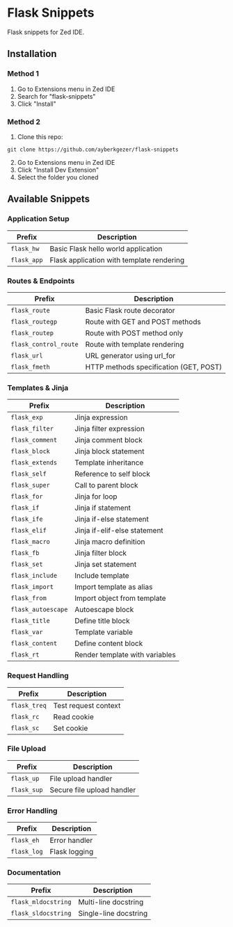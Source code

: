 # Flask Snippets
Flask snippets for Zed IDE.

## Installation
### Method 1

1. Go to Extensions menu in Zed IDE
2. Search for "flask-snippets"
3. Click "Install"

### Method 2
1. Clone this repo:
```
git clone https://github.com/ayberkgezer/flask-snippets
```
2. Go to Extensions menu in Zed IDE
3. Click "Install Dev Extension"
4. Select the folder you cloned

## Available Snippets
### Application Setup
| Prefix | Description |
|--------|-------------|
| `flask_hw` | Basic Flask hello world application |
| `flask_app` | Flask application with template rendering |

### Routes & Endpoints
| Prefix | Description |
|--------|-------------|
| `flask_route` | Basic Flask route decorator |
| `flask_routegp` | Route with GET and POST methods |
| `flask_routep` | Route with POST method only |
| `flask_control_route` | Route with template rendering |
| `flask_url` | URL generator using url_for |
| `flask_fmeth` | HTTP methods specification (GET, POST) |

### Templates & Jinja
| Prefix | Description |
|--------|-------------|
| `flask_exp` | Jinja expression |
| `flask_filter` | Jinja filter expression |
| `flask_comment` | Jinja comment block |
| `flask_block` | Jinja block statement |
| `flask_extends` | Template inheritance |
| `flask_self` | Reference to self block |
| `flask_super` | Call to parent block |
| `flask_for` | Jinja for loop |
| `flask_if` | Jinja if statement |
| `flask_ife` | Jinja if-else statement |
| `flask_elif` | Jinja if-elif-else statement |
| `flask_macro` | Jinja macro definition |
| `flask_fb` | Jinja filter block |
| `flask_set` | Jinja set statement |
| `flask_include` | Include template |
| `flask_import` | Import template as alias |
| `flask_from` | Import object from template |
| `flask_autoescape` | Autoescape block |
| `flask_title` | Define title block |
| `flask_var` | Template variable |
| `flask_content` | Define content block |
| `flask_rt` | Render template with variables |

### Request Handling
| Prefix | Description |
|--------|-------------|
| `flask_treq` | Test request context |
| `flask_rc` | Read cookie |
| `flask_sc` | Set cookie |

### File Upload
| Prefix | Description |
|--------|-------------|
| `flask_up` | File upload handler |
| `flask_sup` | Secure file upload handler |

### Error Handling
| Prefix | Description |
|--------|-------------|
| `flask_eh` | Error handler |
| `flask_log` | Flask logging |

### Documentation
| Prefix | Description |
|--------|-------------|
| `flask_mldocstring` | Multi-line docstring |
| `flask_sldocstring` | Single-line docstring |

